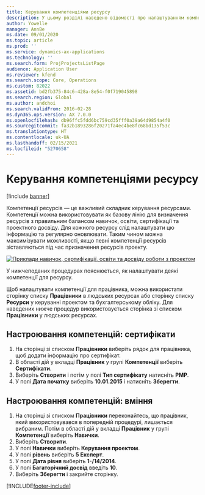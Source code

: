 ```yaml
---
title: Керування компетенціями ресурсу
description: У цьому розділі наведено відомості про налаштуванням компетенцій для ресурсів проекту.
author: Yowelle
manager: AnnBe
ms.date: 09/01/2020
ms.topic: article
ms.prod: ''
ms.service: dynamics-ax-applications
ms.technology: ''
ms.search.form: ProjProjectsListPage
audience: Application User
ms.reviewer: kfend
ms.search.scope: Core, Operations
ms.custom: 82022
ms.assetid: bd2fb375-84c6-428a-8e54-f0f719045898
ms.search.region: Global
ms.author: andchoi
ms.search.validFrom: 2016-02-28
ms.dyn365.ops.version: AX 7.0.0
ms.openlocfilehash: db96ffc5fdd6bc759cd35fff0a39a64d9854a4f0
ms.sourcegitcommit: fa32b1893286f20271fa4ec4be8fc68bd135f53c
ms.translationtype: HT
ms.contentlocale: uk-UA
ms.lasthandoff: 02/15/2021
ms.locfileid: "5270658"
---
```

# <a name="manage-resource-competencies"></a>Керування компетенціями ресурсу

[!include [banner](../includes/banner.md)]

Компетенції ресурсів — це важливий складник керування ресурсами. Компетенції можна використовувати як базову лінію для визначення ресурсів з правильним балансом навичок, освіти, сертифікації та проектного досвіду. Для кожного ресурсу слід налаштувати цю інформацію та регулярно оновлювати. Таким чином можна максимізувати можливості, якщо певні компетенції ресурсів зіставляються під час призначення ресурсів проекту.

[![Приклади навичок, сертифікації, освіти та досвіду роботи з проектом](./media/projectresourcing06-1024x383.jpg)](./media/projectresourcing06.jpg)

У нижчеподаних процедурах пояснюється, як налаштувати деякі компетенції для ресурсу.

Щоб налаштувати компетенції для працівника, можна використати сторінку списку **Працівники** в людських ресурсах або сторінку списку **Ресурси** у керуванні проектом та бухгалтерському обліку. Для наведених нижче процедур використовується сторінка зі списком **Працівники** у людських ресурсах.

## <a name="set-up-competencies-certificates"></a>Настроювання компетенцій: сертифікати

1. На сторінці зі списком **Працівники** виберіть рядок для працівника, щоб додати інформацію про сертифікат.
2. В області дій у вкладці **Працівник** у групі **Компетенції** виберіть **Сертифікати**.
3. Виберіть **Створити** і потім у полі **Тип сертифікату** натисніть **PMP**.
4. У полі **Дата початку** виберіть **10.01.2015** і натисніть **Зберегти**.

## <a name="set-up-competencies-skills"></a>Настроювання компетенцій: вміння

1. На сторінці зі списком **Працівники** переконайтесь, що працівник, який використовувався в попередній процедурі, лишається вибраним. Потім в області дій у вкладці **Працівник** у групі **Компетенції** виберіть **Навички**.
2. Виберіть **Створити**.
3. У полі **Навички** виберіть **Керування проектом**.
4. У полі **рівень** виберіть **5 Експерт**.
5. У полі **Дата рівня** виберіть **1-/14/2014**.
6. У полі **Багаторічний досвід** введіть **10**.
7. Виберіть **Зберегти** і закрийте сторінку.


[!INCLUDE[footer-include](../includes/footer-banner.md)]